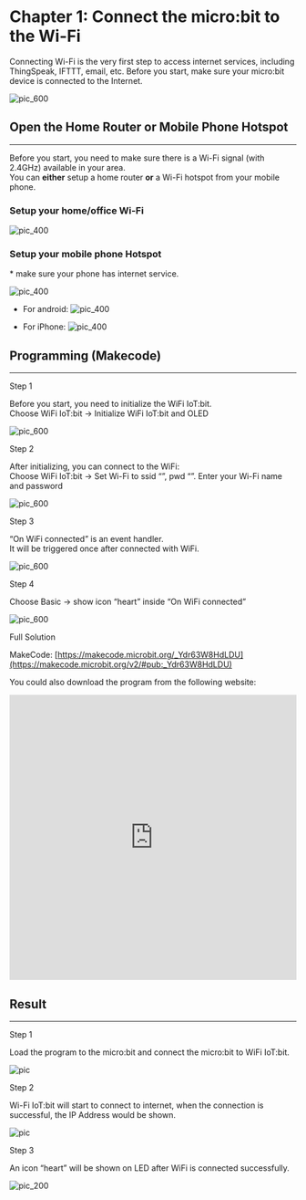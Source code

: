 # Chapter 1: Connect the micro:bit to the Wi-Fi

Connecting Wi-Fi is the very first step to access internet services, including ThingSpeak, IFTTT, email, etc. Before you start, make sure your micro:bit device is connected to the Internet.<BR><P>
![pic_600](images/Ch1_01.png)

## Open the Home Router or Mobile Phone Hotspot
<HR>
Before you start, you need to make sure there is a Wi-Fi signal (with 2.4GHz) available in your area. <BR>
You can <B>either</B> setup a home router <B>or</B> a Wi-Fi hotspot from your mobile phone.<P>

### Setup your home/office Wi-Fi
![pic_400](images/Ch1_02.png)<BR><P>

### Setup your mobile phone Hotspot
<span id="remarks">* make sure your phone has internet service.</span><BR><P>
![pic_400](images/Ch1_03.png)<BR><P>

* For android:
![pic_400](images/Ch1_03a.png)<BR><P>
* For iPhone:</span>
![pic_400](images/Ch1_03b.png)<BR><P>


## Programming (Makecode)
<HR>

<span id="subtitle" >Step 1</span><BR><P>
Before you start, you need to initialize the WiFi IoT:bit.<BR>
Choose WiFi IoT:bit -> Initialize WiFi IoT:bit and OLED<BR><P>
![pic_600](images/Ch1_04.png)<BR>
<P>

<span id="subtitle" >Step 2</span><BR><P>
After initializing, you can connect to the WiFi:<BR>
Choose WiFi IoT:bit -> Set Wi-Fi to ssid “”, pwd “”. Enter your Wi-Fi name and password<BR><P>
![pic_600](images/Ch1_05.png)
<P>

<span id="subtitle" >Step 3</span><BR><P>
“On WiFi connected” is an event handler.<BR>
It will be triggered once after connected with WiFi.<BR><P>
![pic_600](images/Ch1_06.png)
<P>

<span id="subtitle" >Step 4</span><BR><P>
Choose Basic -> show icon “heart” inside “On WiFi connected”<BR><P>
![pic_600](images/Ch1_07.png)
<P>

<span id="subtitle">Full Solution<BR><P>
MakeCode: [https://makecode.microbit.org/_Ydr63W8HdLDU](https://makecode.microbit.org/v2/#pub:_Ydr63W8HdLDU)<BR><P>
You could also download the program from the following website:<BR>
<iframe src="https://makecode.microbit.org/v2/#pub:_Ydr63W8HdLDU" width="100%" height="500" frameborder="0"></iframe>
<BR><P>

## Result
<HR>

<span id="subtitle" >Step 1</span><BR><P>
Load the program to the micro:bit and connect the micro:bit to WiFi IoT:bit.<BR><P>
![pic](images/Ch1_08.png)
<P>

<span id="subtitle" >Step 2</span><BR><P>
Wi-Fi IoT:bit will start to connect to internet, when the connection is successful, the IP Address would be shown.<BR><P>
![pic](images/Ch1_09.png)
<P>

<span id="subtitle" >Step 3</span><BR><P>
An icon “heart” will be shown on LED after WiFi is connected successfully.<BR><P>
![pic_200](images/Ch1_10.png)
<P>